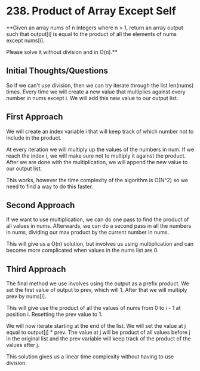 # 238. Product of Array Except Self #

**Given an array nums of n integers where n > 1,  return an array output such that output[i] is equal to the product of all the elements of nums except nums[i].

Please solve it without division and in O(n).**

## Initial Thoughts/Questions ##

So if we can't use division, then we can try iterate through the list len(nums) times. Every time we will create a new value that multiplies against every number in nums except i. We will add this new value to our output list.

## First Approach ##

We will create an index variable i that will keep track of which number not to include in the product.

At every iteration we will multiply up the values of the numbers in num. If we reach the index i, we will make sure not to multiply it against the product. After we are done with the multiplication, we will append the new value to our output list.

This works, however the time complexity of the algorithm is O(N^2) so we need to find a way to do this faster.

## Second Approach ##

If we want to use multiplication, we can do one pass to find the product of all values in nums. Afterwards, we can do a second pass in all the numbers in nums, dividing our max product by the current number in nums.

This will give us a O(n) solution, but involves us using multiplication and can become more complicated when values in the nums list are 0.

## Third Approach ##

The final method we use involves using the output as a prefix product. We set the first value of output to prev, which will 1. After that we will multiply prev by nums[i].

This will give use the product of all the values of nums from 0 to i - 1 at position i. Resetting the prev value to 1.

We will now iterate starting at the end of the list. We will set the value at j equal to output[j] * prev. The value at j will be product of all values before j in the original list and the prev variable will keep track of the product of the values after j.

This solution gives us a linear time complexity without having to use division. 
